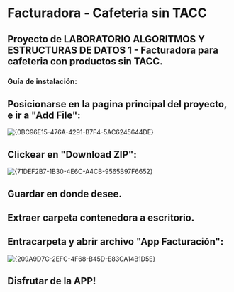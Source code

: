 # Facturadora - Cafeteria sin TACC

## Proyecto de LABORATORIO ALGORITMOS Y ESTRUCTURAS DE DATOS 1 - Facturadora para cafeteria con productos sin TACC.

### Guía de instalación:

## Posicionarse en la pagina principal del proyecto, e ir a "Add File":


![{0BC96E15-476A-4291-B7F4-5AC6245644DE}](https://github.com/user-attachments/assets/66b89e16-a44c-4944-9024-e580fc786b13)


## Clickear en "Download ZIP":

  
![{71DEF2B7-1B30-4E6C-A4CB-9565B97F6652}](https://github.com/user-attachments/assets/7846e674-48f8-45b6-9c15-d4e8e8501e91)


## Guardar en donde desee.

## Extraer carpeta contenedora a escritorio.

## Entracarpeta y abrir archivo "App Facturación":

  
![{209A9D7C-2EFC-4F68-B45D-E83CA14B1D5E}](https://github.com/user-attachments/assets/b34ff0cd-a938-4530-9b7a-6a294e335676)


## Disfrutar de la APP! 

